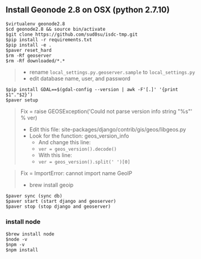## Install Geonode 2.8 on OSX (python 2.7.10)

```terminal
$virtualenv geonode2.8
$cd geonode2.8 && source bin/activate
$git clone https://github.com/sud0su/isdc-tmp.git
$pip install -r requirements.txt
$pip install -e .
$paver reset_hard
$rm -Rf geoserver
$rm -Rf downloaded/*.*
```

>- rename `local_settings.py.geoserver.sample` to `local_settings.py`
>- edit database name, user, and password
  
```terminal
$pip install GDAL==$(gdal-config --version | awk -F'[.]' '{print $1"."$2}’)
$paver setup
```

> Fix = raise GEOSException('Could not parse version info string "%s"' % ver)
>- Edit this file: site-packages/django/contrib/gis/geos/libgeos.py 
>- Look for the function: geos_version_info  
>    - And change this line:
>    - `ver = geos_version().decode()`
>    - With this line:
>    - `ver = geos_version().split(' ')[0]`
  
>Fix = ImportError: cannot import name GeoIP
> - brew install geoip

```terminal
$paver sync (sync db)
$paver start (start django and geoserver)
$paver stop (stop django and geoserver)
```

### install node

```terminal
$brew install node
$node -v
$npm -v
$npm install
```